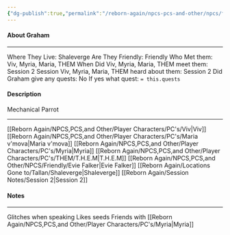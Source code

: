 ```yaml
---
{"dg-publish":true,"permalink":"/reborn-again/npcs-pcs-and-other/npcs/friendly/graham/"}
---
```



#### About Graham
---
Where They Live: Shaleverge
Are They Friendly: Friendly 
Who Met them: Viv, Myria, Maria, THEM
When Did Viv, Myria, Maria, THEM meet them: Session 2
Session Viv, Myria, Maria, THEM heard about them: Session 2
Did Graham give any quests: No
	If yes what quest: `= this.quests`


#### Description
Mechanical Parrot

---
[[Reborn Again/NPCS,PCS,and Other/Player Characters/PC's/Viv\|Viv]]
[[Reborn Again/NPCS,PCS,and Other/Player Characters/PC's/Maria v'mova\|Maria v'mova]]
[[Reborn Again/NPCS,PCS,and Other/Player Characters/PC's/Myria\|Myria]]
[[Reborn Again/NPCS,PCS,and Other/Player Characters/PC's/THEM/T.H.E.M\|T.H.E.M]]
[[Reborn Again/NPCS,PCS,and Other/NPCS/Friendly/Evie Falker\|Evie Falker]]
[[Reborn Again/Locations Gone to/Tallan/Shaleverge\|Shaleverge]]
[[Reborn Again/Session Notes/Session 2\|Session 2]]

#### Notes
---
Glitches when speaking 
Likes seeds
Friends with [[Reborn Again/NPCS,PCS,and Other/Player Characters/PC's/Myria\|Myria]]  


